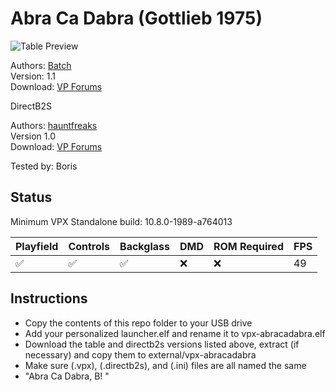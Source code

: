 # Abra Ca Dabra (Gottlieb 1975)

![Table Preview](../../images/vpx-abracadabra.png)

Authors: [Batch](https://www.vpforums.org/index.php?showuser=30858)  
Version: 1.1  
Download: [VP Forums](https://www.vpforums.org/index.php?app=downloads&showfile=13283)

DirectB2S

Authors: [hauntfreaks](https://www.vpforums.org/index.php?showuser=73849)  
Version 1.0  
Download: [VP Forums](https://www.vpforums.org/index.php?app=downloads&showfile=13216) 

Tested by: Boris

## Status 

Minimum VPX Standalone build: 10.8.0-1989-a764013

| Playfield | Controls | Backglass | DMD | ROM Required | FPS | 
|-----------|----------|-----------|-----|--------------|-----|
| :white_check_mark: | :white_check_mark: | :white_check_mark: | :x: | :x: | 49 |

## Instructions

- Copy the contents of this repo folder to your USB drive
- Add your personalized launcher.elf and rename it to vpx-abracadabra.elf
- Download the table and directb2s versions listed above, extract (if necessary) and copy them to external/vpx-abracadabra
- Make sure (.vpx), (.directb2s), and (.ini) files are all named the same
- "Abra Ca Dabra, B! "
